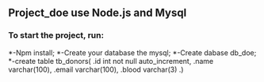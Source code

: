 ## Project_doe use Node.js and Mysql

### To start the project, run:
 *-Npm install;
 *-Create your database the mysql;
 *-Create dabase db_doe;
 *-create table tb_donors(
 .id int not null auto_increment,
.name varchar(100),
.email varchar(100),
.blood varchar(3)
.)
